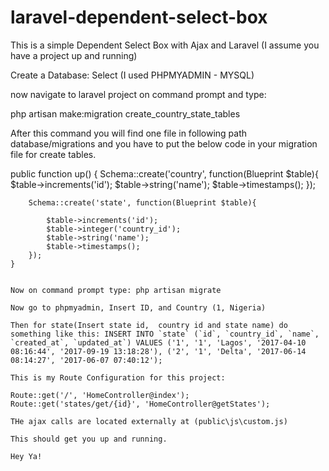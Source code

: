 # laravel-dependent-select-box

This is a simple Dependent Select Box with Ajax and Laravel (I assume you have a project up and running)

Create a Database: Select (I used PHPMYADMIN - MYSQL)

now navigate to laravel project on command prompt and type:

php artisan make:migration create_country_state_tables

After this command you will find one file in following path database/migrations and you have to put the below code in your migration file for create tables.


 public function up()
    {
        Schema::create('country', function(Blueprint $table){
            $table->increments('id');
            $table->string('name');
            $table->timestamps();
        });

        Schema::create('state', function(Blueprint $table){

            $table->increments('id');
            $table->integer('country_id');
            $table->string('name');
            $table->timestamps();
        });
    }
    
    
    Now on command prompt type: php artisan migrate
    
    Now go to phpmyadmin, Insert ID, and Country (1, Nigeria)
    
    Then for state(Insert state id,  country id and state name) do something like this: INSERT INTO `state` (`id`, `country_id`, `name`, `created_at`, `updated_at`) VALUES ('1', '1', 'Lagos', '2017-04-10 08:16:44', '2017-09-19 13:18:28'), ('2', '1', 'Delta', '2017-06-14 08:14:27', '2017-06-07 07:40:12');
    
    This is my Route Configuration for this project:
    
    Route::get('/', 'HomeController@index');
    Route::get('states/get/{id}', 'HomeController@getStates');
    
    THe ajax calls are located externally at (public\js\custom.js)
    
    This should get you up and running.
    
    Hey Ya!
